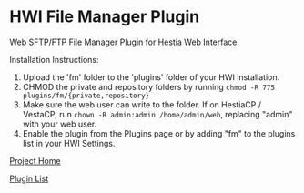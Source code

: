 # HWI File Manager Plugin
Web SFTP/FTP File Manager Plugin for Hestia Web Interface

Installation Instructions:

1. Upload the 'fm' folder to the 'plugins' folder of your HWI installation.
2. CHMOD the private and repository folders by running `chmod -R 775 plugins/fm/{private,repository}`
3. Make sure the web user can write to the folder. If on HestiaCP / VestaCP, run `chown -R admin:admin /home/admin/web`, replacing "admin" with your web user.
2. Enable the plugin from the Plugins page or by adding "fm" to the plugins list in your HWI Settings.

[Project Home](https://github.com/cdgco/hestiawebinterface)

[Plugin List](https://github.com/cdgco/HestiaWebInterface/tree/master/plugins)
